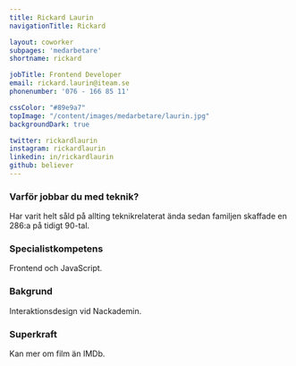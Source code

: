```yaml
---
title: Rickard Laurin
navigationTitle: Rickard

layout: coworker
subpages: 'medarbetare'
shortname: rickard

jobTitle: Frontend Developer
email: rickard.laurin@iteam.se
phonenumber: '076 - 166 85 11'

cssColor: "#89e9a7"
topImage: "/content/images/medarbetare/laurin.jpg"
backgroundDark: true

twitter: rickardlaurin
instagram: rickardlaurin
linkedin: in/rickardlaurin
github: believer
---
```


### Varför jobbar du med teknik?
Har varit helt såld på allting teknikrelaterat ända sedan familjen skaffade en 286:a på tidigt 90-tal.

### Specialistkompetens
Frontend och JavaScript.

### Bakgrund
Interaktionsdesign vid Nackademin.

### Superkraft
Kan mer om film än IMDb.
